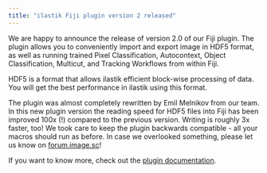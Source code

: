 ```yaml
---
title: "ilastik Fiji plugin version 2 released"
---
```


We are happy to announce the release of version 2.0 of our Fiji plugin.
The plugin allows you to conveniently import and export image in HDF5 format, as well as running trained Pixel Classification, Autocontext, Object Classification, Multicut, and Tracking Workflows from within Fiji.


HDF5 is a format that allows ilastik efficient block-wise processing of data.
You will get the best performance in ilastik using this format.

The plugin was almost completely rewritten by Emil Melnikov from our team.
In this new plugin version the reading speed for HDF5 files into Fiji has been improved 100x (!) compared to the previous version.
Writing is roughly 3x faster, too!
We took care to keep the plugin backwards compatible - all your macros should run as before.
In case we overlooked something, please let us know on [forum.image.sc](https://forum.image.sc/tag/ilastik)!

If you want to know more, check out the [plugin documentation](https://github.com/ilastik/ilastik4ij#ilastik-imagej-modules).
